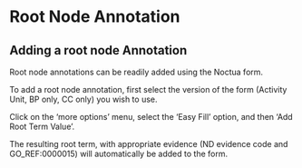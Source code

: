 # Root Node Annotation

## Adding a root node Annotation

Root node annotations can be readily added using the Noctua form.

To add a root node annotation, first select the version of the form (Activity Unit, BP only, CC only) you wish to use.

Click on the ‘more options’ menu, select the ‘Easy Fill’ option, and then ‘Add Root Term Value’.

The resulting root term, with appropriate evidence (ND evidence code and GO_REF:0000015) will automatically be added to the form.
